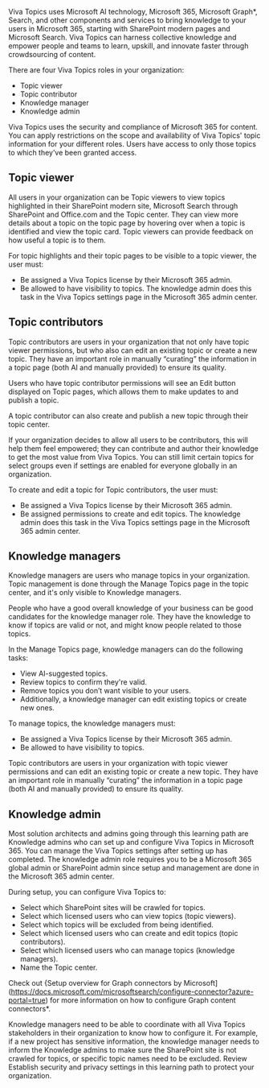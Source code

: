 Viva Topics uses Microsoft AI technology, Microsoft 365, Microsoft Graph*, Search, and other components and services to bring knowledge to your users in Microsoft 365, starting with SharePoint modern pages and Microsoft Search. Viva Topics can harness collective knowledge and empower people and teams to learn, upskill, and innovate faster through crowdsourcing of content. 

There are four Viva Topics roles in your organization: 

- Topic viewer 
- Topic contributor 
- Knowledge manager 
- Knowledge admin 

Viva Topics uses the security and compliance of Microsoft 365 for content. You can apply restrictions on the scope and availability of Viva Topics' topic information for your different roles. Users have access to only those topics to which they’ve been granted access.  

## Topic viewer 
All users in your organization can be Topic viewers to view topics highlighted in their SharePoint modern site, Microsoft Search through SharePoint and Office.com and the Topic center. They can view more details about a topic on the topic page by hovering over when a topic is identified and view the topic card. Topic viewers can provide feedback on how useful a topic is to them. 

For topic highlights and their topic pages to be visible to a topic viewer, the user must: 

- Be assigned a Viva Topics license by their Microsoft 365 admin. 
- Be allowed to have visibility to topics. The knowledge admin does this task in the Viva Topics settings page in the Microsoft 365 admin center. 

## Topic contributors 
Topic contributors are users in your organization that not only have topic viewer permissions, but who also can edit an existing topic or create a new topic. They have an important role in manually “curating” the information in a topic page (both AI and manually provided) to ensure its quality. 

Users who have topic contributor permissions will see an Edit button displayed on Topic pages, which allows them to make updates to and publish a topic. 

A topic contributor can also create and publish a new topic through their topic center. 

If your organization decides to allow all users to be contributors, this will help them feel empowered; they can contribute and author their knowledge to get the most value from Viva Topics. You can still limit certain topics for select groups even if settings are enabled for everyone globally in an organization.  

To create and edit a topic for Topic contributors, the user must: 
- Be assigned a Viva Topics license by their Microsoft 365 admin. 
- Be assigned permissions to create and edit topics. The knowledge admin does this task in the Viva Topics settings page in the Microsoft 365 admin center. 

## Knowledge managers 
Knowledge managers are users who manage topics in your organization. Topic management is done through the Manage Topics page in the topic center, and it's only visible to Knowledge managers. 

People who have a good overall knowledge of your business can be good candidates for the knowledge manager role. They have the knowledge to know if topics are valid or not, and might know people related to those topics. 

In the Manage Topics page, knowledge managers can do the following tasks: 
- View AI-suggested topics. 
- Review topics to confirm they're valid. 
- Remove topics you don’t want visible to your users. 
- Additionally, a knowledge manager can edit existing topics or create new ones. 

To manage topics, the knowledge managers must: 

- Be assigned a Viva Topics license by their Microsoft 365 admin. 
- Be allowed to have visibility to topics.   

Topic contributors are users in your organization with topic viewer permissions and can edit an existing topic or create a new topic. They have an important role in manually “curating” the information in a topic page (both AI and manually provided) to ensure its quality. 

## Knowledge admin 
Most solution architects and admins going through this learning path are Knowledge admins who can set up and configure Viva Topics in Microsoft 365. You can manage the Viva Topics settings after setting up has completed. The knowledge admin role requires you to be a Microsoft 365 global admin or SharePoint admin since setup and management are done in the Microsoft 365 admin center.  

During setup, you can configure Viva Topics to: 

- Select which SharePoint sites will be crawled for topics. 
- Select which licensed users who can view topics (topic viewers). 
- Select which topics will be excluded from being identified. 
- Select which licensed users who can create and edit topics (topic contributors). 
- Select which licensed users who can manage topics (knowledge managers). 
- Name the Topic center. 

Check out {Setup overview for Graph connectors by Microsoft](https://docs.microsoft.com/microsoftsearch/configure-connector?azure-portal=true) for more information on how to configure Graph content connectors*.  

Knowledge managers need to be able to coordinate with all Viva Topics stakeholders in their organization to know how to configure it. For example, if a new project has sensitive information, the knowledge manager needs to inform the Knowledge admins to make sure the SharePoint site is not crawled for topics, or specific topic names need to be excluded. Review Establish security and privacy settings in this learning path to protect your organization.